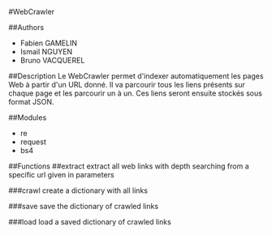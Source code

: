 #WebCrawler

##Authors
- Fabien GAMELIN
- Ismail NGUYEN
- Bruno VACQUEREL


##Description
Le WebCrawler permet d'indexer automatiquement les pages Web à partir d'un URL donné.
Il va parcourir tous les liens présents sur chaque page et les parcourir un à un.
Ces liens seront ensuite stockés sous format JSON.


##Modules
- re
- request
- bs4


##Functions
##extract
extract all web links with depth searching from a specific url given in parameters

###crawl
create a dictionary with all links

###save
save the dictionary of crawled links

###load
load a saved dictionary of crawled links
